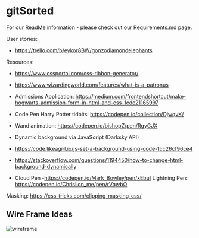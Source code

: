 # gitSorted

For our ReadMe information - please check out our Requirements.md page.

User stories: 
* https://trello.com/b/eykor8BW/gonzodiamondelephants

Resources:
* https://www.cssportal.com/css-ribbon-generator/

* https://www.wizardingworld.com/features/what-is-a-patronus

* Admissions Application:
https://medium.com/frontendshortcut/make-hogwarts-admission-form-in-html-and-css-1cdc21165997

* Code Pen Harry Potter tidbits: https://codepen.io/collection/DjwqvK/

* Wand animation: https://codepen.io/bishopZ/pen/RgyGJX


* Dynamic background via JavaScript (Darksky API)
- https://code.likeagirl.io/js-set-a-background-using-code-1cc26cf96ce4

- https://stackoverflow.com/questions/1194450/how-to-change-html-background-dynamically

* Cloud Pen
-https://codepen.io/Mark_Bowley/pen/xEbuI 
Lightning Pen: 
https://codepen.io/Chrislion_me/pen/rVqwbO

Masking: 
https://css-tricks.com/clipping-masking-css/


## Wire Frame Ideas ##
![wireframe]()